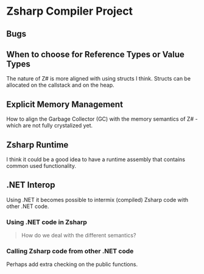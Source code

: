 # Zsharp Compiler Project

## Bugs

## When to choose for Reference Types or Value Types

The nature of Z# is more aligned with using structs I think.
Structs can be allocated on the callstack and on the heap.

## Explicit Memory Management

How to align the Garbage Collector (GC) with the memory semantics of Z# - which are not fully crystalized yet.

## Zsharp Runtime

I think it could be a good idea to have a runtime assembly that contains common used functionality.

## .NET Interop

Using .NET it becomes possible to intermix (compiled) Zsharp code with other .NET code.

### Using .NET code in Zsharp

> How do we deal with the different semantics?

### Calling Zsharp code from other .NET code

Perhaps add extra checking on the public functions.

